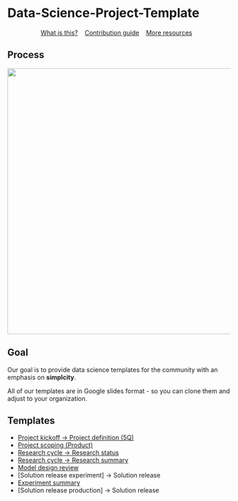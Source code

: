 # Data-Science-Project-Template

<p align="center">
	<a href="readme.md">What is this?</a>&nbsp;&nbsp;&nbsp;
	<a href="contributing.md">Contribution guide</a>&nbsp;&nbsp;&nbsp;
	<a href="more_resources.md">More resources</a>&nbsp;&nbsp;&nbsp;
</p>

## Process
<img src="https://miro.medium.com/max/2400/1*AnXmg5iOuAfi0fmCL4pxFg.png" width="600px" />


## Goal
Our goal is to provide data science templates for the community with an emphasis on **simplcity**.

All of our templates are in Google slides format - so you can clone them and adjust to your organization.

## Templates
* [Project kickoff -> Project definition (5Q)](https://docs.google.com/presentation/d/1RT_AAOEVc04E3Bksz9UaGE-VgE79Xg0kHhTOymJ6omU/edit?usp=sharing)
* [Project scoping (Product)](https://docs.google.com/presentation/d/1dWIkpVIluAYeoOWww6B38pwHza9IpiTIFFHnjNkiFms/edit?usp=sharing)
* [Research cycle -> Research status](https://docs.google.com/presentation/d/13sh0ZOLDnJF0mKYWg1ZxaRfO6c-q6IlNhn2zwuksKGg/edit?usp=sharing)
* [Research cycle -> Research summary](https://docs.google.com/presentation/d/1c5TTGYL-jesf71RxpZIlb45KQbeiDlcEnZNwY8Y5cBc/edit?usp=sharing)
* [Model design review](https://docs.google.com/presentation/d/1Q0k-uk4qpivCK3FBkWS1vg8621GlZAOEclK7Yq2al7E/edit?usp=sharing)
* [Solution release experiment] -> Solution release
* [Experiment summary](https://docs.google.com/presentation/d/1B7IcG8bo4L2J_T_o8l_Ux-5TDELT41lP97d3mvLwrvo/edit?usp=sharing)
* [Solution release production] -> Solution release

